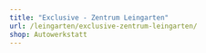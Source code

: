 ```yaml
---
title: "Exclusive - Zentrum Leingarten"
url: /leingarten/exclusive-zentrum-leingarten/
shop: Autowerkstatt
---
```

